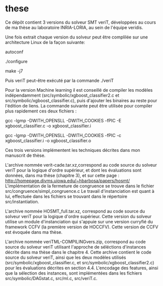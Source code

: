# these

Ce dépôt contient 3 versions du solveur SMT veriT, développées au cours de ma thèse au laboratoire INRIA-LORIA, au sein de l'équipe veridis.

Une fois extrait chaque version du solveur peut être complilée sur une architecture Linux de la façon suivante:

autoconf


./configure


make -j7


Puis veriT peut-être exécuté par la commande ./veriT

Pour la version Machine learning il est conseillé de compiler les modèles indépendamment 
(src/symbolic/xgboost_classifier2.c et src/symbolic/xgboost_classifier.c), puis d'ajouter les binaires au reste pour l'édition de liens.
La commande suivante peut être utilisée pour compiler plus rapidement ces deux fichiers :

gcc -lgmp -DWITH_OPENSLL -DWITH_COOKIES -fPIC -E xgboost_classifier.c -o xgboost_classifier.i


gcc -lgmp -DWITH_OPENSLL -DWITH_COOKIES -fPIC -c xgboost_classifier.i -o xgboost_classifier.o

Ces trois versions implémentent les techniques décrites dans mon manuscrit de thèse.

L'archive nommée verit-cade.tar.xz,correspond au code source du solveur veriT pour 
la logique d'ordre supérieur, et dont les évaluations sont données, dans ma thèse (chapitre 3),
et sur cette page : http://homepage.divms.uiowa.edu/~hbarbosa/papers/hosmt/
L'implémentation de la fermeture de congruence se trouve dans le fichier src/congruence/simpl_congruence.c
Le travail d'instanciation est quant à lui, effectuée dans les fichiers se trouvant dans le répertoire src/instantiation.

L'archive nommée HOSMT_full.tar.xz, correspond au code source du solveur veriT pour 
la logique d'ordre supérieur. Cette version du solveur utilise un module d'instanciation qui s'appuie 
sur une version curryfié du framework CCFV (la première version de HOCCFV).
Cette version de CCFV est évoquée dans ma thèse.


L'archive nommée veriTML-COMPILINGvers.zip, correspond au code source du solveur veriT 
utilisant l'approche de séléctions d'instances décrite dans ma thèse dans le chapitre 4.
Cette archive contient le code source du solveur veriT, ainsi que les deux modèles utilisés 
(src/symbolic/xgboost_classifier.c, et  src/symbolic/xgboost_classifier2.c) pour les évaluations décrites en section 4.4. 
L'encodage des features, ainsi que la sélection des instances, sont implémentées dans les fichiers src/symbolic/DAGstat.c, src/ml.c, src/veriT.c.
